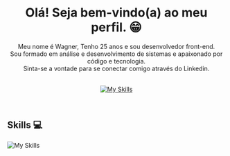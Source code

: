 <h1 align="center"> Olá! Seja bem-vindo(a) ao meu perfil. 😁 </h1>


<div align="center">
Meu nome é Wagner, Tenho 25 anos e sou desenvolvedor front-end. <br>
Sou formado em análise e desenvolvimento de sistemas e apaixonado por código e tecnologia.
<br>
Sinta-se a vontade para se conectar comigo através do Linkedin.
<br><br>
 
[![My Skills](https://skillicons.dev/icons?i=linkedin)](https://www.linkedin.com/in/wagner-vitor-novais)
  
</br>
</div>

<h2> Skills 💻</h2>

![My Skills](https://skillicons.dev/icons?i=js,html,css,react,git,github,vscode)

